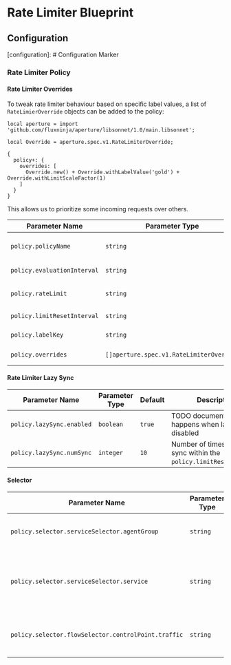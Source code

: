 # Rate Limiter Blueprint

## Configuration

[configuration]: # Configuration Marker

### Rate Limiter Policy

#### Rate Limiter Overrides

To tweak rate limiter behaviour based on specific label values, a list of
`RateLimierOverride` objects can be added to the policy:

```jsonnet
local aperture = import 'github.com/fluxninja/aperture/libsonnet/1.0/main.libsonnet';

local Override = aperture.spec.v1.RateLimiterOverride;

{
  policy+: {
    overrides: [
      Override.new() + Override.withLabelValue('gold') + Override.withLimitScaleFactor(1)
    ]
  }
}

```

This allows us to prioritize some incoming requests over others.

| Parameter Name              | Parameter Type                           | Default      | Description                                                 |
| --------------------------- | ---------------------------------------- | ------------ | ----------------------------------------------------------- |
| `policy.policyName`         | `string`                                 | `(required)` | An unique name for the policy created by this blueprint     |
| `policy.evaluationInterval` | `string`                                 | `"0.5s"`     | How often should the policy be re-evaluated                 |
| `policy.rateLimit`          | `string`                                 | `(required)` | How many requests per `policy.limitResetInterval` to accept |
| `policy.limitResetInterval` | `string`                                 | `"1s"`       | The window for `policy.rateLimit`                           |
| `policy.labelKey`           | `string`                                 | `(required)` | What flow label to use for rate limiting                    |
| `policy.overrides`          | `[]aperture.spec.v1.RateLimiterOverride` | `[]`         | A list of overrides for the rate limiter                    |

#### Rate Limiter Lazy Sync

| Parameter Name            | Parameter Type | Default | Description                                                          |
| ------------------------- | -------------- | ------- | -------------------------------------------------------------------- |
| `policy.lazySync.enabled` | `boolean`      | `true`  | TODO document what happens when lazy sync is disabled                |
| `policy.lazySync.numSync` | `integer`      | `10`    | Number of times to lazy sync within the `policy.limitResetInterval`. |

#### Selector

| Parameter Name                                      | Parameter Type | Default      | Description                                                                 |
| --------------------------------------------------- | -------------- | ------------ | --------------------------------------------------------------------------- |
| `policy.selector.serviceSelector.agentGroup`        | `string`       | `"default"`  | Which agents to install this policy on                                      |
| `policy.selector.serviceSelector.service`           | `string`       | `(required)` | A fully-qualified domain name of the service that this policy will apply to |
| `policy.selector.flowSelector.controlPoint.traffic` | `string`       | `"ingress"`  | Whether to control `ingress` or `egress` traffic                            |
